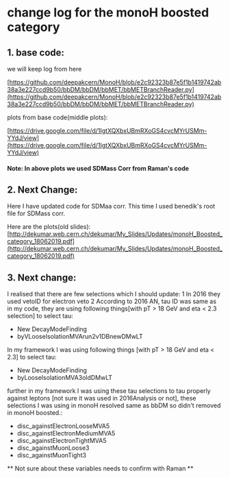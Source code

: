 # change log for the monoH boosted category

## 1. base code:
we will keep log from here

[https://github.com/deepakcern/MonoH/blob/e2c92323b87e5f1b1419742ab38a3e227ccd9b50/bbDM/bbDM/bbMET/bbMETBranchReader.py](https://github.com/deepakcern/MonoH/blob/e2c92323b87e5f1b1419742ab38a3e227ccd9b50/bbDM/bbDM/bbMET/bbMETBranchReader.py)


plots from base code(middle plots): 

[https://drive.google.com/file/d/1IgtXQXbxUBmRXoGS4cvcMYrUSMm-YYdJ/view](https://drive.google.com/file/d/1IgtXQXbxUBmRXoGS4cvcMYrUSMm-YYdJ/view)

#### Note: In above plots we used SDMass Corr from Raman's code

## 2. Next Change:
Here I have updated code for SDMaa corr. This time I used benedik's root file for SDMass corr.

Here are the plots(old slides):
[http://dekumar.web.cern.ch/dekumar/My_Slides/Updates/monoH_Boosted_category_18062019.pdf](http://dekumar.web.cern.ch/dekumar/My_Slides/Updates/monoH_Boosted_category_18062019.pdf)


## 3. Next change:

I realised that there are few selections which I should update:
1 In 2016 they used vetoID for electron veto
2 According to 2016 AN, tau ID was same as in my code, they are using following things[with pT > 18 GeV and eta < 2.3 selection] to select tau:
  - New DecayModeFinding
  - byVLooseIsolationMVArun2v1DBnewDMwLT
  
In my framework I was using following things [with pT > 18 GeV and eta < 2.3] to select tau:
- New DecayModeFinding
- byLooseIsolationMVA3oldDMwLT

further in my framework I was using these tau selections to tau properly against leptons [not sure it was used in 2016Analysis or not], these selections I was using in monoH resolved same as bbDM so didn't removed in monoH boosted.:
- disc_againstElectronLooseMVA5
- disc_againstElectronMediumMVA5
- disc_againstElectronTightMVA5
- disc_againstMuonLoose3 
- disc_againstMuonTight3

** Not sure about these variables needs to confirm with Raman **
